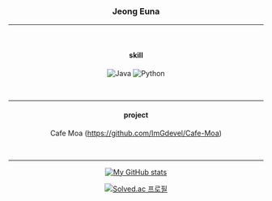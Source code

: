<div align="center"> 
  
  ### Jeong Euna
  ---
  <br/>
  
  #### skill
  ![Java](https://img.shields.io/badge/java-%23ED8B00.svg?style=for-the-badge&logo=openjdk&logoColor=white)
  ![Python](https://img.shields.io/badge/python-3670A0?style=for-the-badge&logo=python&logoColor=ffdd54)
  
  <br/>

  ---
  #### project
  Cafe Moa (https://github.com/ImGdevel/Cafe-Moa)

  <br/>
  
  ---
  [![My GitHub stats](https://github-readme-stats.vercel.app/api?username=eunaJ)](https://github.com/eunaJeong/github-readme-stats)

  [![Solved.ac 프로필](http://mazassumnida.wtf/api/v2/generate_badge?boj=kysn77)](https://solved.ac/kysn77/)
  
</div>
